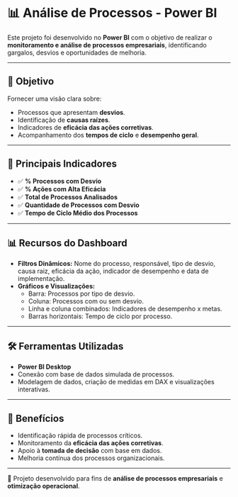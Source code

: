 # 📊 Análise de Processos - Power BI

Este projeto foi desenvolvido no **Power BI** com o objetivo de realizar o **monitoramento e análise de processos empresariais**, identificando gargalos, desvios e oportunidades de melhoria.

---

## 🔎 Objetivo
Fornecer uma visão clara sobre:
- Processos que apresentam **desvios**.
- Identificação de **causas raízes**.
- Indicadores de **eficácia das ações corretivas**.
- Acompanhamento dos **tempos de ciclo** e **desempenho geral**.

---

## 📌 Principais Indicadores
- ✅ **% Processos com Desvio**  
- ✅ **% Ações com Alta Eficácia**  
- ✅ **Total de Processos Analisados**  
- ✅ **Quantidade de Processos com Desvio**  
- ✅ **Tempo de Ciclo Médio dos Processos**  

---

## 📊 Recursos do Dashboard
- **Filtros Dinâmicos:** Nome do processo, responsável, tipo de desvio, causa raiz, eficácia da ação, indicador de desempenho e data de implementação.  
- **Gráficos e Visualizações:**  
  - Barra: Processos por tipo de desvio.  
  - Coluna: Processos com ou sem desvio.  
  - Linha e coluna combinados: Indicadores de desempenho x metas.  
  - Barras horizontais: Tempo de ciclo por processo.  

---

## 🛠️ Ferramentas Utilizadas
- **Power BI Desktop**
- Conexão com base de dados simulada de processos.
- Modelagem de dados, criação de medidas em DAX e visualizações interativas.

---

## 🚀 Benefícios
- Identificação rápida de processos críticos.  
- Monitoramento da **eficácia das ações corretivas**.  
- Apoio à **tomada de decisão** com base em dados.  
- Melhoria contínua dos processos organizacionais.  

---

📌 Projeto desenvolvido para fins de **análise de processos empresariais** e **otimização operacional**.

